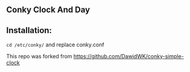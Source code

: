 ## Conky Clock And Day

## Installation:
```cd /etc/conky/```
and replace conky.conf

This repo was forked from https://github.com/DawidWK/conky-simple-clock
